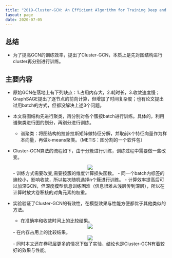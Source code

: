 ```yaml
---
title: "2019-Cluster-GCN: An Efficient Algorithm for Training Deep and Large Graph Convolutional Networks "
layout: page
date: 2020-07-05
---
```


## 总结

- 为了提高GCN的训练效率，提出了Cluster-GCN，本质上是先对图结构进行cluster再分别进行训练。

## 主要内容

- 原始GCN在落地上有下列缺点：1.占用内存大，2.耗时长，3.收敛速度慢；GraphSAGE提出了逐节点的前向计算，但增加了时间复杂度；也有论文提出过用batch的方式，但都没解决上述3个问题。

- 本文将图结构先进行聚类，再分别对各个簇按batch进行训练。具体的，利用谱聚类进行图的划分，再别分进行训练。
    - 谱聚类：将图结构的拉普拉斯矩阵做特征分解，并取前k个特征向量作为样本向量，再做k-means聚类。（METIS：图分割的一个软件包）

- Cluster-GCN算法的流程如下，由于分簇进行训练，训练过程中需要做一些改变。
    <div style="text-align: center"><img src="/wiki/attach/images/Cluster-GCN-01.png" style="max-width:500px"></div>
    - 训练方式需要改变,需要按簇的维度计算损失函数。
    - 同一个batch内标签的熵较小，影响收敛，所以每次随机选择n个簇进行训练。
    - 计算效率提高后可以加深GCN，但深度模型信息训练困难（信息很难从浅层传到深层），所以在计算时放大卷积核的对角元素的权重。
  
- 实验验证了Cluster-GCN的有效性，在模型效果与性能方便都优于其他类似的方法。
    - 在准确率和收敛时间上的比较结果。
    <div style="text-align: center"><img src="/wiki/attach/images/Cluster-GCN-02.png" style="max-width:500px"></div>
    - 在内存占用上的比较结果。
    <div style="text-align: center"><img src="/wiki/attach/images/Cluster-GCN-03.png" style="max-width:500px"></div>
    - 同时本文还在卷积层更多的情况下做了实验，结论也是Cluster-GCN有着较好的效果与性能。